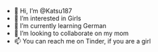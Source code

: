 - 👋 Hi, I’m @Katsu187
- 👀 I’m interested in Girls
- 🌱 I’m currently learning German
- 💞️ I’m looking to collaborate on my mom
- 📫 You can reach me on Tinder, if you are a girl

<!---
Katsu187/Katsu187 is a ✨ special ✨ repository because its `README.md` (this file) appears on your GitHub profile.
You can click the Preview link to take a look at your changes.
--->
